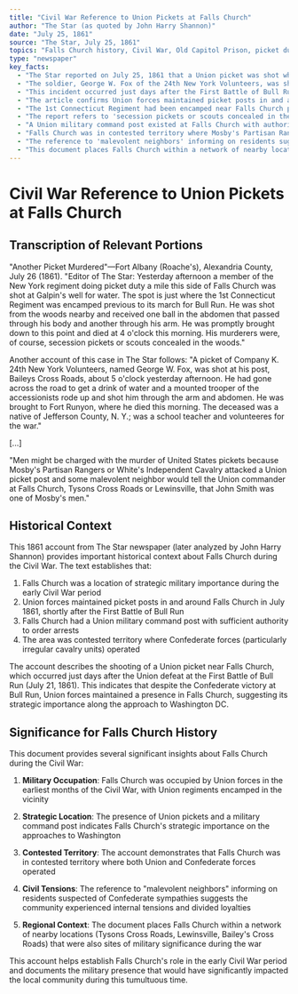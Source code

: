 ```yaml
---
title: "Civil War Reference to Union Pickets at Falls Church"
author: "The Star (as quoted by John Harry Shannon)"
date: "July 25, 1861"
source: "The Star, July 25, 1861"
topics: "Falls Church history, Civil War, Old Capitol Prison, picket duty, military occupation, Union forces"
type: "newspaper"
key_facts:
  - "The Star reported on July 25, 1861 that a Union picket was shot while on duty near Falls Church"
  - "The soldier, George W. Fox of the 24th New York Volunteers, was shot at Galpin's well while getting water"
  - "This incident occurred just days after the First Battle of Bull Run (July 21, 1861)"
  - "The article confirms Union forces maintained picket posts in and around Falls Church in July 1861"
  - "The 1st Connecticut Regiment had been encamped near Falls Church prior to marching to Bull Run"
  - "The report refers to 'secession pickets or scouts concealed in the woods' near Falls Church"
  - "A Union military command post existed at Falls Church with authority to order arrests"
  - "Falls Church was in contested territory where Mosby's Partisan Rangers and White's Independent Cavalry operated"
  - "The reference to 'malevolent neighbors' informing on residents suggests the community experienced divided loyalties"
  - "This document places Falls Church within a network of nearby locations (Tysons Cross Roads, Lewinsville, Bailey's Cross Roads) that were sites of military significance"
---
```


# Civil War Reference to Union Pickets at Falls Church

## Transcription of Relevant Portions

"Another Picket Murdered"—Fort Albany (Roache's), Alexandria County, July 26 (1861). "Editor of The Star: Yesterday afternoon a member of the New York regiment doing picket duty a mile this side of Falls Church was shot at Galpin's well for water. The spot is just where the 1st Connecticut Regiment was encamped previous to its march for Bull Run. He was shot from the woods nearby and received one ball in the abdomen that passed through his body and another through his arm. He was promptly brought down to this point and died at 4 o'clock this morning. His murderers were, of course, secession pickets or scouts concealed in the woods."

Another account of this case in The Star follows: "A picket of Company K. 24th New York Volunteers, named George W. Fox, was shot at his post, Baileys Cross Roads, about 5 o'clock yesterday afternoon. He had gone across the road to get a drink of water and a mounted trooper of the accessionists rode up and shot him through the arm and abdomen. He was brought to Fort Runyon, where he died this morning. The deceased was a native of Jefferson County, N. Y.; was a school teacher and volunteeres for the war."

[...]

"Men might be charged with the murder of United States pickets because Mosby's Partisan Rangers or White's Independent Cavalry attacked a Union picket post and some malevolent neighbor would tell the Union commander at Falls Church, Tysons Cross Roads or Lewinsville, that John Smith was one of Mosby's men."

## Historical Context

This 1861 account from The Star newspaper (later analyzed by John Harry Shannon) provides important historical context about Falls Church during the Civil War. The text establishes that:

1. Falls Church was a location of strategic military importance during the early Civil War period
2. Union forces maintained picket posts in and around Falls Church in July 1861, shortly after the First Battle of Bull Run
3. Falls Church had a Union military command post with sufficient authority to order arrests
4. The area was contested territory where Confederate forces (particularly irregular cavalry units) operated

The account describes the shooting of a Union picket near Falls Church, which occurred just days after the Union defeat at the First Battle of Bull Run (July 21, 1861). This indicates that despite the Confederate victory at Bull Run, Union forces maintained a presence in Falls Church, suggesting its strategic importance along the approach to Washington DC.

## Significance for Falls Church History

This document provides several significant insights about Falls Church during the Civil War:

1. **Military Occupation**: Falls Church was occupied by Union forces in the earliest months of the Civil War, with Union regiments encamped in the vicinity

2. **Strategic Location**: The presence of Union pickets and a military command post indicates Falls Church's strategic importance on the approaches to Washington

3. **Contested Territory**: The account demonstrates that Falls Church was in contested territory where both Union and Confederate forces operated

4. **Civil Tensions**: The reference to "malevolent neighbors" informing on residents suspected of Confederate sympathies suggests the community experienced internal tensions and divided loyalties

5. **Regional Context**: The document places Falls Church within a network of nearby locations (Tysons Cross Roads, Lewinsville, Bailey's Cross Roads) that were also sites of military significance during the war

This account helps establish Falls Church's role in the early Civil War period and documents the military presence that would have significantly impacted the local community during this tumultuous time. 